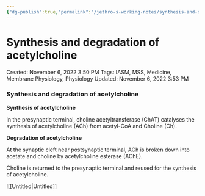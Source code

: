 ```yaml
---
{"dg-publish":true,"permalink":"/jethro-s-working-notes/synthesis-and-degradation-of-acetylcholine/","dgPassFrontmatter":true}
---
```



# Synthesis and degradation of acetylcholine

Created: November 6, 2022 3:50 PM
Tags: IASM, MSS, Medicine, Membrane Physiology, Physiology
Updated: November 6, 2022 3:53 PM

### Synthesis and degradation of acetylcholine

****************************************************Synthesis of acetylcholine****************************************************

In the presynaptic terminal, choline acetyltransferase (ChAT) catalyses the synthesis of acetylcholine (ACh) from acetyl-CoA and Choline (Ch).

********************************************************Degradation of acetylcholine********************************************************

At the synaptic cleft near postsynaptic terminal, ACh is broken down into acetate and choline by acetylcholine esterase (AChE).

Choline is returned to the presynaptic terminal and reused for the synthesis of acetylcholine.

![[Untitled\|Untitled]]